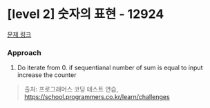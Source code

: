 # [level 2] 숫자의 표현 - 12924 

[문제 링크](https://school.programmers.co.kr/learn/courses/30/lessons/12924) 

### Approach

1. Do iterate from 0. if sequentianal number of sum is equal to input increase the counter

> 출처: 프로그래머스 코딩 테스트 연습, https://school.programmers.co.kr/learn/challenges
